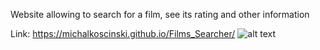 Website allowing to search for a film, see its rating and other information

Link: https://michalkoscinski.github.io/Films_Searcher/
![alt text](https://i.ibb.co/K97KWSV/films-searcher.png)
